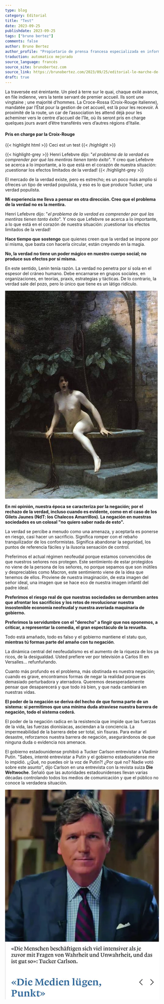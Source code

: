 ```yaml
---
type: blog
category: Editorial
title: "Test"
date: 2023-09-25
publishdate: 2023-09-25
tags: ["bruno bertez"]
comments: false
author: Bruno Bertez
author_profile: "Propietario de prensa francesa especializada en información financiera. Como director de un grupo de prensa especializado en economía y finanzas, fundó el diario La Tribune. Escribe regularmente en el diario económico suizo L'Agefi. Es bloguero habitual en los sitios web de noticias Blog à Lupus, brunobertez.com, Atlantico y Lesobservateurs.ch."
traduction: automatico mejorado
source_language: francés
source_site: brunobertez.com
source_link: https://brunobertez.com/2023/09/25/editorial-le-marche-de-la-verite-existe-mais-il-est-etroit
draft: true
---
```


La traversée est éreintante. Un pied à terre sur le quai, chaque exilé avance, en file indienne, vers la tente servant de premier accueil. Ils sont une vingtaine ; une majorité d’hommes. La Croce-Rossa (Croix-Rouge italienne), mandatée par l’État pour la gestion de cet accueil, est là pour les recevoir. À proximité de la route, un car de l’association les attend déjà pour les acheminer vers le centre d’accueil de l’île, où ils seront pris en charge quelques jours avant d’être transférés vers d’autres régions d’Italie.

#### Pris en charge par la Croix-Rouge


{{< highlight html >}}
  Ceci est un test
{{< /highlight >}}

{{< highlight-grey >}}
Henri Lefebvre dijo: "*el problema de la verdad es comprender por qué las mentiras tienen tanto éxito*". Y creo que Lefebvre se acerca a lo importante, a lo que está en el corazón de nuestra situación: ¡cuestionar los efectos limitados de la verdad!
{{< /highlight-grey >}}

El mercado de la verdad existe, pero es estrecho; es un poco más amplio si ofreces un tipo de verdad populista, y eso es lo que produce Tucker, una verdad populista.

**Mi experiencia me lleva a pensar en otra dirección. Creo que el problema de la verdad no es la mentira.**

Henri Lefebvre dijo: "*el problema de la verdad es comprender por qué las mentiras tienen tanto éxito*". Y creo que Lefebvre se acerca a lo importante, a lo que está en el corazón de nuestra situación: ¡cuestionar los efectos limitados de la verdad!

**Hace tiempo que sostengo** que quienes creen que la verdad se impone por sí misma, que basta con hacerla circular, están creyendo en la magia.

**No, la verdad no tiene un poder mágico en nuestro cuerpo social; no produce sus efectos por sí misma.**

En este sentido, Lenin tenía razón. La verdad no penetra por sí sola en el espesor del cráneo humano. Debe encarnarse en grupos sociales, en organizaciones, en teorías, praxis, estrategias y tácticas. De lo contrario, la verdad sale del pozo, pero lo único que tiene es un látigo ridículo.

![Text](vertie-sort-du-puit.png "La Verdad que sale del pozo con su látigo para castigar a la humanidad (1896) – Jean-Léon Gérôme")

**En mi opinión, nuestra época se caracteriza por la negación; por el rechazo de la verdad, incluso cuando es evidente, como en el caso de los Gilets Jaunes (NdT: los Chalecos Amarrillos). La negación en nuestras sociedades es un colosal "no quiero saber nada de esto".**

La verdad se percibe a menudo como una amenaza, y aceptarla es ponerse en riesgo, casi hacer un sacrificio. Significa romper con el rebaño tranquilizador de los conformistas. Significa abandonar la seguridad, los puntos de referencia fáciles y la ilusoria sensación de control.

Preferimos el actual régimen neofeudal porque estamos convencidos de que nuestros señores nos protegen. Este sentimiento de estar protegidos no viene de la persona de los señores, no porque sepamos que son inútiles y despreciables como Macron, este sentimiento viene de la idea que tenemos de ellos. Proviene de nuestra imaginación, de esta imagen del señor ideal, una imagen que se hace eco de nuestra imagen infantil del padre ideal.

**Preferimos el riesgo real de que nuestras sociedades se derrumben antes que afrontar los sacrificios y los retos de revolucionar nuestra insostenible economía neofeudal y nuestra averiada maquinaria de gobierno.**

**Preferimos la servidumbre con el "derecho" a fingir que nos oponemos, a criticar, a representar la comedia, el gran espectáculo de la revuelta.**

Todo está amañado, todo es falso y el gobierno mantiene el statu quo, **mientras tú formas parte del amaño con tu negación**.

La dinámica central del neofeudalismo es el aumento de la riqueza de los ya ricos, de la desigualdad. Usted prefiere ver por televisión a Carlos III en Versalles... refunfuñando.

Cuanto más profundo es el problema, más obstinada es nuestra negación; cuando es grave, encontramos formas de negar la realidad porque es demasiado perturbadora y aterradora. Queremos desesperadamente pensar que desaparecerá y que todo irá bien, y que nada cambiará en nuestras vidas.

**El poder de la negación se deriva del hecho de que forma parte de un sistema: si permitimos que una mínima duda atraviese nuestra barrera de negación, todo el sistema cederá.** 

El poder de la negación radica en la resistencia que impide que las fuerzas de la vida, las fuerzas dionisíacas, asciendan a la conciencia. La impermeabilidad de la barrera debe ser total, sin fisuras. Para evitar el desastre, reforzamos nuestra barrera de negación, asegurándonos de que ninguna duda o evidencia nos amenace.

El gobierno estadounidense prohibió a Tucker Carlson entrevistar a Vladimir Putin. "Sabes, intenté entrevistar a Putin y el gobierno estadounidense me lo impidió. ¡¿Qué, no puedes oír la voz de Putin?! ¿Por qué no? Nadie votó sobre este asunto", dijo Carlson en una entrevista con la revista suiza **Die Weltwoche**. Señaló que las autoridades estadounidenses llevan varias décadas controlando todos los medios de comunicación y que el público no conoce la verdadera situación.

![](die-weltoche.webp)
